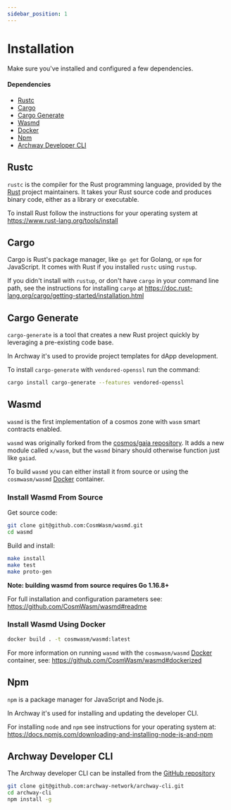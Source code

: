 ```yaml
---
sidebar_position: 1
---
```


# Installation

Make sure you've installed and configured a few dependencies.

#### Dependencies

- [Rustc](https://www.rust-lang.org/tools/install "Install Rust")
- [Cargo](https://doc.rust-lang.org/cargo/getting-started/installation.html "Install Cargo")
- [Cargo Generate](https://crates.io/crates/cargo-generate "Install Cargo Generate")
- [Wasmd](https://github.com/CosmWasm/wasmd "Install Wasmd")
- [Docker](https://docs.docker.com/get-docker "Install Docker")
- [Npm](https://docs.npmjs.com/downloading-and-installing-node-js-and-npm "Install Node.js and NPM")
- [Archway Developer CLI](https://github.com/archway-network/archway-cli "Install develolper CLI")

## Rustc

`rustc` is the compiler for the Rust programming language, provided by the [Rust](https://www.rust-lang.org/ "Rust Homepage") project maintainers. It takes your Rust source code and produces binary code, either as a library or executable.

To install Rust follow the instructions for your operating system at https://www.rust-lang.org/tools/install

## Cargo

Cargo is Rust's package manager, like `go get` for Golang, or `npm` for JavaScript. It comes with Rust if you installed `rustc` using `rustup`. 

If you didn't install with `rustup`, or don't have `cargo` in your command line path, see the instructions for installing `cargo` at https://doc.rust-lang.org/cargo/getting-started/installation.html

## Cargo Generate

`cargo-generate` is a tool that creates a new Rust project quickly by leveraging a pre-existing code base. 

In Archway it's used to provide project templates for dApp development. 

To install `cargo-generate` with `vendored-openssl` run the command: 
```bash
cargo install cargo-generate --features vendored-openssl
```

## Wasmd

`wasmd` is the first implementation of a cosmos zone with `wasm` smart contracts enabled.

`wasmd` was originally forked from the [cosmos/gaia repository](https://github.com/cosmos/gaia). It adds a new module called `x/wasm`, but the `wasmd` binary should otherwise function just like `gaiad`.

To build `wasmd` you can either install it from source or using the `cosmwasm/wasmd` [Docker](https://www.docker.com/ "Docker Homepage") container.

### Install Wasmd From Source

Get source code:
```bash
git clone git@github.com:CosmWasm/wasmd.git
cd wasmd
```

Build and install:
```bash
make install
make test
make proto-gen
```

**Note: building wasmd from source requires Go 1.16.8+**

For full installation and configuration parameters see: https://github.com/CosmWasm/wasmd#readme

### Install Wasmd Using Docker

```bash
docker build . -t cosmwasm/wasmd:latest
```

For more information on running `wasmd` with the `cosmwasm/wasmd` [Docker](https://www.docker.com/ "Docker Homepage") container, see: https://github.com/CosmWasm/wasmd#dockerized


## Npm

`npm` is a package manager for JavaScript and Node.js. 

In Archway it's used for installing and updating the developer CLI. 

For installing `node` and `npm` see instructions for your operating system at: https://docs.npmjs.com/downloading-and-installing-node-js-and-npm

## Archway Developer CLI

The Archway developer CLI can be installed from the [GitHub repository](https://github.com/archway-network/archway-cli)

```bash
git clone git@github.com:archway-network/archway-cli.git
cd archway-cli 
npm install -g
```
